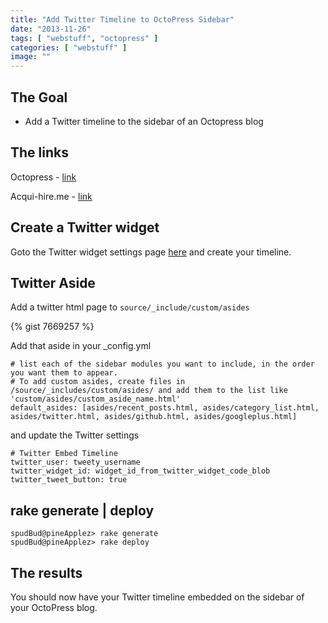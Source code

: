 ```yaml
---
title: "Add Twitter Timeline to OctoPress Sidebar"
date: "2013-11-26"
tags: [ "webstuff", "octopress" ]
categories: [ "webstuff" ]
image: ""
---
```


## The Goal
- Add a Twitter timeline to the sidebar of an Octopress blog



## The links

Octopress - [link](http://octopress.org/)

Acqui-hire.me - [link](http://acqui-hire.me/blog/2012/11/07/octopress-and-twitter-timelines/)

## Create a Twitter widget

Goto the Twitter widget settings page [here](https://twitter.com/settings/widgets) and create your timeline.

## Twitter Aside

Add a twitter html page to `source/_include/custom/asides`

{% gist 7669257 %}

Add that aside in your _config.yml

~~~
# list each of the sidebar modules you want to include, in the order you want them to appear.
# To add custom asides, create files in /source/_includes/custom/asides/ and add them to the list like 'custom/asides/custom_aside_name.html'
default_asides: [asides/recent_posts.html, asides/category_list.html, asides/twitter.html, asides/github.html, asides/googleplus.html]
~~~

and update the Twitter settings

~~~
# Twitter Embed Timeline
twitter_user: tweety_username
twitter_widget_id: widget_id_from_twitter_widget_code_blob
twitter_tweet_button: true
~~~

## rake generate | deploy

~~~
spudBud@pineApplez> rake generate
spudBud@pineApplez> rake deploy
~~~

## The results
You should now have your Twitter timeline embedded on the sidebar of your OctoPress blog.
